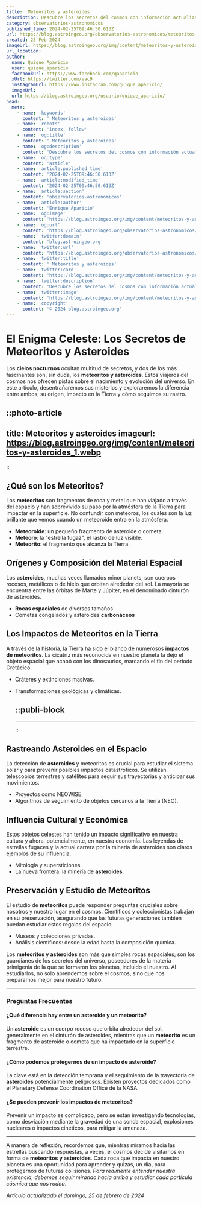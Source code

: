 ```yaml
---
title:  Meteoritos y asteroides
description: Descubre los secretos del cosmos con información actualizada sobre meteoritos y asteroides, y cómo impactan nuestra Tierra.
category: observatorios-astronomicos
published_time: 2024-02-25T09:46:50.613Z
url: https://blog.astroingeo.org/observatorios-astronomicos/meteoritos-y-asteroides
created: 25 Feb 2024
imageUrl: https://blog.astroingeo.org/img/content/meteoritos-y-asteroides_1.webp
url_location:
author:
  name: Quique Aparicio
  user: quique_aparicio
  facebookUrl: https://www.facebook.com/qaparicio
  xUrl: https://twitter.com/eac9
  instagramUrl: https://www.instagram.com/quique_aparicio/
  imageUrl: 
  url: https://blog.astroingeo.org/usuario/quique_aparicio/
head:
  meta:
    - name: 'keywords'
      content: ' Meteoritos y asteroides'
    - name: 'robots'
      content: 'index, follow'
    - name: 'og:title'
      content: ' Meteoritos y asteroides'
    - name: 'og:description'
      content: 'Descubre los secretos del cosmos con información actualizada sobre meteoritos y asteroides, y cómo impactan nuestra Tierra.'
    - name: 'og:type'
      content: 'article'
    - name: 'article:published_time'
      content: '2024-02-25T09:46:50.613Z'
    - name: 'article:modified_time'
      content: '2024-02-25T09:46:50.613Z'
    - name: 'article:section'
      content: 'observatorios-astronomicos'
    - name: 'article:author'
      content: 'Enrique Aparicio'
    - name: 'og:image'
      content: 'https://blog.astroingeo.org/img/content/meteoritos-y-asteroides_1.webp'
    - name: 'og:url'
      content: 'https://blog.astroingeo.org/observatorios-astronomicos/meteoritos-y-asteroides'
    - name: 'twitter:domain'
      content: 'blog.astroingeo.org'
    - name: 'twitter:url'
      content: 'https://blog.astroingeo.org/observatorios-astronomicos/meteoritos-y-asteroides'
    - name: 'twitter:title'
      content: ' Meteoritos y asteroides'
    - name: 'twitter:card'
      content: 'https://blog.astroingeo.org/img/content/meteoritos-y-asteroides_1.webp'
    - name: 'twitter:description'
      content: 'Descubre los secretos del cosmos con información actualizada sobre meteoritos y asteroides, y cómo impactan nuestra Tierra.'
    - name: 'twitter:image'
      content: 'https://blog.astroingeo.org/img/content/meteoritos-y-asteroides_1.webp'
    - name: 'copyright'
      content: '© 2024 blog.astroingeo.org'
---
```

# El Enigma Celeste: Los Secretos de Meteoritos y Asteroides

Los **cielos nocturnos** ocultan multitud de secretos, y dos de los más fascinantes son, sin duda, los **meteoritos y asteroides**. Estos viajeros del cosmos nos ofrecen pistas sobre el nacimiento y evolución del universo. En este artículo, desentrañaremos sus misterios y exploraremos la diferencia entre ambos, su origen, impacto en la Tierra y cómo seguimos su rastro.


::photo-article
---
title:  Meteoritos y asteroides
imageurl: https://blog.astroingeo.org/img/content/meteoritos-y-asteroides_1.webp
---
::


## ¿Qué son los Meteoritos?

Los **meteoritos** son fragmentos de roca y metal que han viajado a través del espacio y han sobrevivido su paso por la atmósfera de la Tierra para impactar en la superficie. No confundir con meteoros, los cuales son la luz brillante que vemos cuando un meteoroide entra en la atmósfera.

- **Meteoroide**: un pequeño fragmento de asteroide o cometa.
- **Meteoro**: la "estrella fugaz", el rastro de luz visible.
- **Meteorito**: el fragmento que alcanza la Tierra.

## Orígenes y Composición del Material Espacial

Los **asteroides**, muchas veces llamados minor planets, son cuerpos rocosos, metálicos o de hielo que orbitan alrededor del sol. La mayoría se encuentra entre las órbitas de Marte y Júpiter, en el denominado cinturón de asteroides.

- **Rocas espaciales** de diversos tamaños
- Cometas congelados y asteroides **carbonáceos**

## Los Impactos de Meteoritos en la Tierra

A través de la historia, la Tierra ha sido el blanco de numerosos **impactos de meteoritos**. La cicatriz más reconocida en nuestro planeta la dejó el objeto espacial que acabó con los dinosaurios, marcando el fin del período Cretácico.

- Cráteres y extinciones masivas.
- Transformaciones geológicas y climáticas.


  ::publi-block
  ---
  ---
  ::
  
  
## Rastreando Asteroides en el Espacio

La detección de **asteroides** y meteoritos es crucial para estudiar el sistema solar y para prevenir posibles impactos catastróficos. Se utilizan telescopios terrestres y satélites para seguir sus trayectorias y anticipar sus movimientos.

- Proyectos como NEOWISE.
- Algoritmos de seguimiento de objetos cercanos a la Tierra (NEO).

## Influencia Cultural y Económica

Estos objetos celestes han tenido un impacto significativo en nuestra cultura y ahora, potencialmente, en nuestra economía. Las leyendas de estrellas fugaces y la actual carrera por la minería de asteroides son claros ejemplos de su influencia.

- Mitología y supersticiones.
- La nueva frontera: la minería de **asteroides**.

## Preservación y Estudio de Meteoritos

El estudio de **meteoritos** puede responder preguntas cruciales sobre nosotros y nuestro lugar en el cosmos. Científicos y coleccionistas trabajan en su preservación, asegurando que las futuras generaciones también puedan estudiar estos regalos del espacio.

- Museos y colecciones privadas.
- Análisis científicos: desde la edad hasta la composición química.

Los **meteoritos y asteroides** son más que simples rocas espaciales; son los guardianes de los secretos del universo, poseedores de la materia primigenia de la que se formaron los planetas, incluido el nuestro. Al estudiarlos, no solo aprendemos sobre el cosmos, sino que nos preparamos mejor para nuestro futuro.

---
### Preguntas Frecuentes
#### ¿Qué diferencia hay entre un asteroide y un meteorito?
Un **asteroide** es un cuerpo rocoso que orbita alrededor del sol, generalmente en el cinturón de asteroides, mientras que un **meteorito** es un fragmento de asteroide o cometa que ha impactado en la superficie terrestre.

#### ¿Cómo podemos protegernos de un impacto de asteroide?
La clave está en la detección temprana y el seguimiento de la trayectoria de **asteroides** potencialmente peligrosos. Existen proyectos dedicados como el Planetary Defense Coordination Office de la NASA.

#### ¿Se pueden prevenir los impactos de meteoritos?
Prevenir un impacto es complicado, pero se están investigando tecnologías, como desviación mediante la gravedad de una sonda espacial, explosiones nucleares o impactos cinéticos, para mitigar la amenaza.

---

A manera de reflexión, recordemos que, mientras miramos hacia las estrellas buscando respuestas, a veces, el cosmos decide visitarnos en forma de **meteoritos y asteroides**. Cada roca que impacta en nuestro planeta es una oportunidad para aprender y quizás, un día, para protegernos de futuras colisiones. *Para realmente entender nuestra existencia, debemos seguir mirando hacia arriba y estudiar cada partícula cósmica que nos rodea*.

_Artículo actualizado el domingo, 25 de febrero de 2024_